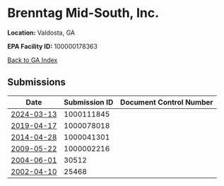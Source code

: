 # Brenntag Mid-South, Inc.

**Location:** Valdosta, GA

**EPA Facility ID:** 100000178363

[Back to GA Index](../../index.md)

## Submissions

| Date | Submission ID | Document Control Number |
|------|--------------|-------------------------|
| [2024-03-13](submissions/1000111845.md) | 1000111845 |  |
| [2019-04-17](submissions/1000078018.md) | 1000078018 |  |
| [2014-04-28](submissions/1000041301.md) | 1000041301 |  |
| [2009-05-22](submissions/1000002216.md) | 1000002216 |  |
| [2004-06-01](submissions/30512.md) | 30512 |  |
| [2002-04-10](submissions/25468.md) | 25468 |  |
